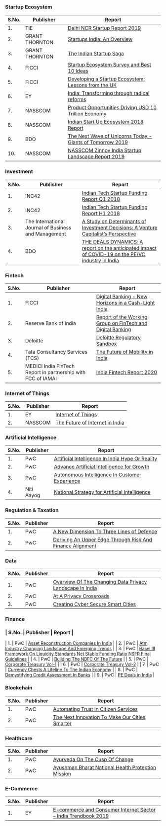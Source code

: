 ### **Startup Ecosystem**
| **S.No.** | **Publisher** | **Report** |
| --- | --- | --- |
| 1\. | TiE | [Delhi NCR Startup Report 2019](/content/dam/invest-india/Templates/startupindiaPDF/market_research_reports/TiE%20Delhi%20NCR%20Startup%20Report.pdf) |
| 2\. | GRANT THORNTON | [Startups India: An Overview](http://www.grantthornton.in/globalassets/1.-member-firms/india/assets/pdfs/grant_thornton-startups_report.pdf) |
| 3\. | GRANT THORNTON | [The Indian Startup Saga](http://www.grantthornton.in/globalassets/1.-member-firms/india/assets/pdfs/the_indian_startup_saga.pdf) |
| 4\. | FICCI | [Startup Ecosystem Survey and Best 10 Ideas](/content/dam/invest-india/PDF/Startup-Ecosystem-Survey.pdf) |
| 5\. | FICCI | [Developing a Startup Ecosystem: Lessons from the UK](/content/dam/invest-india/PDF/Developing-a-Startup-Ecosystem.pdf) |
| 6\. | EY | [India: Transforming through radical reforms](/content/dam/invest-india/PDF/Transforming_Through_Radical_Reforms.pdf) |
| 7\. | NASSCOM | [Product Opportunities Driving USD 10 Trillion Economy](/content/dam/invest-india/Templates/startupindiaPDF/market_research_reports/2018-NASSCOM-Startup%20Ecosystem-Product%20Opportunities%20Driving%20USD%2010%20Trillion%20Economy.pdf) |
| 8\. | NASSCOM | [Indian Start Up Ecosystem 2018 Report](/content/dam/invest-india/Templates/startupindiaPDF/market_research_reports/2018-NASSCOM-Startup%20Ecosystem-Indian%20Start%20Up%20Ecosystem%202018%20Report.pdf) |
| 9\. | BDO | [The Next Wave of Unicorns Today \- Giants of Tomorrow 2019](/content/dam/invest-india/Templates/startupindiaPDF/market_research_reports/THE-NEXT-WAVE-Unicorns-of-today-Giants-of-tomorrow_2019.pdf) |
| 10\. | NASSCOM | [NASSCOM Zinnov India Startup Landscape Report 2019](/content/dam/invest-india/Templates/startupindiaPDF/market_research_reports/NASSCOM%20Zinnov%20India%20Startup%20Landscape%20Report%202019.pdf) |
### **Investment**
| **S.No.** | **Publisher** | **Report** |
| --- | --- | --- |
| 1\. | INC42 | [Indian Tech Startup Funding Report Q1 2018](https://inc42.com/datalab/indian-tech-startup-funding-report-q1-2018-1-17-bn-invested-across-196-deals/) |
| 2\. | INC42 | [Indian Tech Startup Funding Report H1 2018](https://inc42.com/datalab/indian-tech-startup-funding-report-h1-2018-3-bn-invested-across-372-deals/) |
| 3\. | The International Journal of Business and Management | [A Study on Determinants of Investment Decisions: A Venture Capitalist’s Perspective](/content/dam/invest-india/Templates/startupindiaPDF/market_research_reports/SSRN-id3474809.pdf) |
| 4\. | BDO | [THE DEALS DYNAMICS: A report on the anticipated impact of COVID\-19 on the PE/VC industry in India](/content/dam/invest-india/Templates/startupindiaPDF/market_research_reports/The-Deals-Dynamics_A-PE-VC-Impact-Report_BDO-India.pdf) |
### **Fintech**
| S.No. | Publisher | Report |
| --- | --- | --- |
| 1\. | FICCI | [Digital Banking \- New Horizons in a Cash\-Light India](/content/dam/invest-india/PDF/Digital-Banking.pdf) |
| 2\. | Reserve Bank of India | [Report of the Working Group on FinTech and Digital Banking](/content/dam/invest-india/PDF/Fintech_WorkingGroup.pdf) |
| 3\. | Deloitte | [Deloitte Regulatory Sandbox](/content/dam/invest-india/PDF/Deloitte%20-%20Regulatory%20Sandbox.pdf) |
| 4\. | Tata Consultancy Services (TCS) | [The Future of Mobility in India](/content/dam/invest-india/PDF/TCS%20&%20Christensen%20Fintech%202017.pdf) |
| 5\. | MEDICI India FinTech Report in partnership with FCC of IAMAI | [India Fintech Report 2020](/content/dam/invest-india/Templates/startupindiaPDF/market_research_reports/India%20FinTech%20Report%202020%20(1).pdf) |
### **Internet of Things**
| **S.No.** | **Publisher** | **Report** |
| --- | --- | --- |
| 1\. | EY | [Internet of Things](/content/dam/invest-india/PDF/IoT.pdf) |
| 2\. | NASSCOM | [The Future of Internet in India](/content/dam/invest-india/PDF/The-future-of-Internet-in-India.pdf) |
### **Artificial Intelligence**
| **S.No.** | **Publisher** | **Report** |
| --- | --- | --- |
| 1\. | PwC | [Artificial Intelligence In India Hype Or Reality](/content/dam/invest-india/Templates/startupindiaPDF/market_research_reports/2018-PwC-AI-Artificial%20Intelligence%20In%20India%20Hype%20Or%20Reality.pdf) |
| 2\. | PwC | [Advance Artificial Intelligence for Growth](/content/dam/invest-india/Templates/startupindiaPDF/market_research_reports/2018-PwC-AI-Advance%20Artificial%20Intelligence%20for%20Growth.pdf) |
| 3\. | PwC | [Autonomous Intelligence In Customer Experience](/content/dam/invest-india/Templates/startupindiaPDF/market_research_reports/2018-PwC-AI-Autonomous%20Intelligence%20In%20Customer%20Experience.pdf) |
| 4\. | Niti Aayog | [National Strategy for Artificial Intelligence](/content/dam/invest-india/Templates/startupindiaPDF/market_research_reports/NationalStrategy-for-AI-Discussion-Paper_NitiAyogPaper.pdf) |
### **Regulation \& Taxation**
| **S.No.** | **Publisher** | **Report** |
| --- | --- | --- |
| 1\. | PwC | [A New Dimension To Three Lines of Defence](/content/dam/invest-india/Templates/startupindiaPDF/market_research_reports/2018-PwC-Regulation%20&%20Taxation-A%20New%20Dimension%20To%20Three%20Lines%20of%20Defence.pdf) |
| 2\. | PwC | [Deriving An Upper Edge Through Risk And Finance Alignment](/content/dam/invest-india/Templates/startupindiaPDF/market_research_reports/2018-PwC-Regulation%20&%20Taxation-Deriving%20An%20Upper%20Edge%20Through%20Risk%20And%20Finance%20Alignment.pdf) |
### **Data**
| **S.No.** | **Publisher** | **Report** |
| --- | --- | --- |
| 1\. | PwC | [Overview Of The Changing Data Privacy Landscape In India](/content/dam/invest-india/Templates/startupindiaPDF/market_research_reports/2018-PwC-Data-Overview%20Of%20The%20Changing%20Data%20Privacy%20Landscape%20In%20India.pdf) |
| 2\. | PwC | [At A Privacy Crossroads](/content/dam/invest-india/Templates/startupindiaPDF/market_research_reports/2018-PwC-Data-%20At%20A%20Privacy%20Crossroads.pdf) |
| 3\. | PwC | [Creating Cyber Secure Smart Cities](/content/dam/invest-india/Templates/startupindiaPDF/market_research_reports/2018-PwC-Data-Creating%20Cyber%20Secure%20Smart%20Cities.pdf) |
### **Finance**
### | **S.No.** | **Publisher** | **Report** |
| 1\. | PwC | [Asset Reconstruction Companies In India](/content/dam/invest-india/Templates/startupindiaPDF/market_research_reports/2018-PwC-Finance-Asset%20Reconstruction%20Companies%20In%20India.pdf) |
| 2\. | PwC | [Atm Industry Changing Landscape And Emerging Trends](/content/dam/invest-india/Templates/startupindiaPDF/market_research_reports/2018-PwC-Finance-Atm%20Industry%20Changing%20Landscape%20And%20Emerging%20Trends.pdf) |
| 3\. | PwC | [Basel III Framework On Liquidity Standards Net Stable Funding Ratio NSFR Final Guidelines](/content/dam/invest-india/Templates/startupindiaPDF/market_research_reports/2018-PwC-Finance-Basel%20III%20Framework%20On%20Liquidity%20Standards%20Net%20Stable%20Funding%20Ratio%20NSFR%20Final%20Guidelines.pdf) |
| 4\. | PwC | [Building The NBFC Of The Future](/content/dam/invest-india/Templates/startupindiaPDF/market_research_reports/2018-PwC-Finance-Building%20The%20NBFC%20Of%20The%20Future.pdf) |
| 5\. | PwC | [Corporate Treasury Vol\-1](/content/dam/invest-india/Templates/startupindiaPDF/market_research_reports/2018-PwC-Finance-Corporate%20Treasury%20Vol-1.pdf) |
| 6\. | PwC | [Corporate Treasury Vol\-2](/content/dam/invest-india/Templates/startupindiaPDF/market_research_reports/2018-PwC-Finance-Corporate%20Treasury%20Vol-2.pdf) |
| 7\. | PwC | [Currency Chests A Lifeline To The Indian Economy](/content/dam/invest-india/Templates/startupindiaPDF/market_research_reports/2018-PwC-Finance-Currency%20Chests%20A%20Lifeline%20To%20The%20Indian%20Economy.pdf) |
| 8\. | PwC | [Demystifying Credit Assessment In Banks](/content/dam/invest-india/Templates/startupindiaPDF/market_research_reports/2018-PwC-Finance-Demystifying%20Credit%20Assessment%20In%20Banks.pdf) |
| 9\. | PwC | [PE Deals in India](/content/dam/invest-india/Templates/startupindiaPDF/market_research_reports/2018-PwC-PE%20&%20VC-PE%20Deals%20In%20India.pdf) |
### **Blockchain**
| **S.No.** | **Publisher** | **Report** |
| --- | --- | --- |
| 1\. | PwC | [Automating Trust In Citizen Services](/content/dam/invest-india/Templates/startupindiaPDF/market_research_reports/2018-PwC-Blockchain-Automating%20Trust%20In%20Citizen%20Services.pdf) |
| 2\. | PwC | [The Next Innovation To Make Our Cities Smarter](/content/dam/invest-india/Templates/startupindiaPDF/market_research_reports/2018-PwC-Blockchain-The%20Next%20Innovation%20To%20Make%20Our%20Cities%20Smarter.pdf) |
### **Healthcare**
| **S.No.** | **Publisher** | **Report** |
| --- | --- | --- |
| 1\. | PwC | [Ayurveda On The Cusp Of Change](/content/dam/invest-india/Templates/startupindiaPDF/market_research_reports/2018-PwC-Healthcare-Ayurveda%20On%20The%20Cusp%20Of%20Change.pdf) |
| 2\. | PwC | [Ayushman Bharat National Health Protection Mission](/content/dam/invest-india/Templates/startupindiaPDF/market_research_reports/2018-PwC-Healthcare-Ayushman%20Bharat%20National%20Health%20Protection%20Mission.pdf) |
### **E\-Commerce**
| **S.No.** | **Publisher** | **Report** |
| --- | --- | --- |
| 1\. | EY | [E\-commerce and Consumer Internet Sector – India Trendbook 2019](/content/dam/invest-india/Templates/startupindiaPDF/market_research_reports/ey-ecommerce-and-consumer-internet-sector-india-trendbook-2019.pdf) |